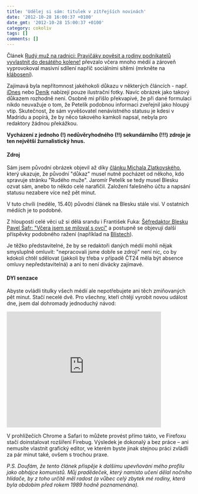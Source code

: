 ```yaml
---
title: 'Udělej si sám: titulek v zítřejších novinách'
date: '2012-10-28 16:00:37 +0100'
date_gmt: '2012-10-28 15:00:37 +0100'
category: cokoliv
tags: []
comments: []
---
```

<p>Článek <a href="http://www.blesk.cz/clanek/zpravy-politika/184260/rudy-muz-na-radnici-pravicaky-povesit-a-rodiny-podnikatelu-vyvlastnit-do-desateho-kolene.html">Rudý muž na radnici: Pravičáky pověsit a rodiny podnikatelů vyvlastnit do desátého kolene!</a> převzalo včera mnoho médií a zároveň vyprovokoval masivní sdílení napříč sociálními sítěmi (mrkněte na <a href="http://www.klaboseni.cz/result.php?hledane=pověsit">klábosení</a>).</p>
<p>Zajímavá byla nepřítomnost jakéhokoli důkazu v některých článcích - např. <a href="http://zpravy.idnes.cz/kscm-facebook-veseni-pravicaku-dzv-/domaci.aspx?c=A121027_125613_domaci_hv">iDnes</a> nebo <a href="http://prazsky.denik.cz/zpravy_region/zastupitel-prahy-8-za-ksm-petelk-vyzval-k-nsil-proti-pravici.html">Deník</a> nabízejí pouze ilustrační fotky. Navíc obrázek jako takový důkazem rozhodně není. Osobně mi přišlo překvapivé, že při dané formulaci nikdo neuvažuje o tom, že Petelík podobnou informaci zveřejnil jako hloupý vtip. Skutečnost, že sám vyvěšovatel nenávistného statusu je kdesi v Madridu a popírá, že by něco takového kamkoli napsal, nebyla pro redaktory žádnou překážkou.</p>
<p><strong>Vycházení z jednoho (!) nedůvěryhodného (!!) sekundárního (!!!) zdroje je ten největší žurnalistický hnus.</strong></p>
<h4>Zdroj</h4>
<p>Sám jsem původní obrázek objevil až díky <a href="http://www.mediar.cz/jak-dlouho-trva-zmanipulovat-media-necelych-pet-minut/">článku Michala Zlatkovského</a>, který ukazuje, že původní "důkaz" musel nutně pocházet od někoho, kdo spravuje stránku "Rudého muže". Jaromír Petelík se tedy musel Blesku ozvat sám, anebo to někdo celé narafičil. Založení falešného účtu a napsání statusu nezabere více než pět minut. </p>
<p>V tuto chvíli (neděle, 15.40) původní článek na Blesku stále visí. V ostatních médiích je to podobné.</p>
<p>Z hlouposti celé věci už si dělá srandu i František Fuka: <a href="http://www.fffilm.name/2012/10/sefredaktor-blesku-pavel-safr-vcera.html">Šéfredaktor Blesku Pavel Šafr: "Včera jsem se miloval s ovcí"</a> a postupně se objevují další příspěvky podobného ražení (například na <a href="http://blisty.cz/art/65760.html">Blistech</a>). </p>
<p>Je těžko představitelné, že by se redaktoři daných médií mohli nějak smysluplně omluvit: "nepracovali jsme dobře se zdroji" není nic, co by kdokoli chtěl sdělovat (jakkoli by třeba v případě ČT24 měla být absence omluvy nepředstavitelná) a ani to není divácky zajímavé.</p>
<h4>DYI senzace</h4>
<p>Abyste ovládli titulky všech médií ale nepotřebujete ani těch zmiňovaných pět minut. Stačí necelé dvě. Pro všechny, kteří chtějí vyrobit novou událost dne, jsem dal dohromady jednoduchý návod:</p>
<p><iframe width="420" height="315" src="http://www.youtube.com/embed/LdI7OYPtiPY" frameborder="0" allowfullscreen></iframe></p>
<p>V prohlížečích Chrome a Safari to můžete provést přímo takto, ve Firefoxu stačí doinstalovat rozšíření Firebug. Výsledek je dokonalý a bez práce – ani nemusíte vlastnit grafický editor, ve kterém byste jinak stejnou práci zvládli za pár minut také, ovšem s trochou praxe.</p>
<p><em>P.S. Doufám, že tento článek přispěje k dalšímu upevňování mého profilu jako obhájce komunistů. Můj pradědeček, který namísto učení dělal nočního hlídače, by z toho určitě měl radost (a vůbec celý zbytek mé rodiny, která byla obdobím před rokem 1989 hodně poznamenána).</em></p>
